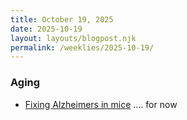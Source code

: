 ```yaml
---
title: October 19, 2025
date: 2025-10-19
layout: layouts/blogpost.njk
permalink: /weeklies/2025-10-19/
---
```


### Aging
* <span meta="2025-10-14T13:54"></span> [Fixing Alzheimers in mice](https://singularityhub.com/2025/10/13/a-nanoparticle-drug-triggered-the-brain-to-rapidly-flush-out-toxic-alzheimers-proteins-in-mice/) .... for now
